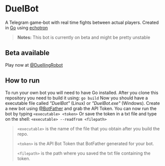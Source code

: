 # DuelBot
A Telegram game-bot with real time fights between actual players.
Created in [Go](https://golang.org/) using [echotron](https://github.com/NicoNex/echotron)

> **Notes:**
> This bot is currently on beta and might be pretty unstable 


## Beta available
Play now at [@DuellingRobot](https://t.me/DuellingRobot)


## How to run
To run your own bot you will need to have Go installed.
After you clone this repository you need to build it using: `go build`
Now you should have a executable file called _"DuelBot"_ (Linux) or _"DuelBot.exe"_ (Windows).
Create a new bot using [@BotFather](https://t.me/BotFather) and grab the API Token.
You can now run the bot by typing
`<executable> <token>`
Or save the token in a txt file and type on the shell:
`<executable> --readfrom <filepath>`

> `<executable>` is the name of the file that you obtain after you build the repo.
>
> `<token>` is the API Bot Token that BotFather generated for your bot.
>
> `<filepath>` is the path where you saved the txt file containing the token.

